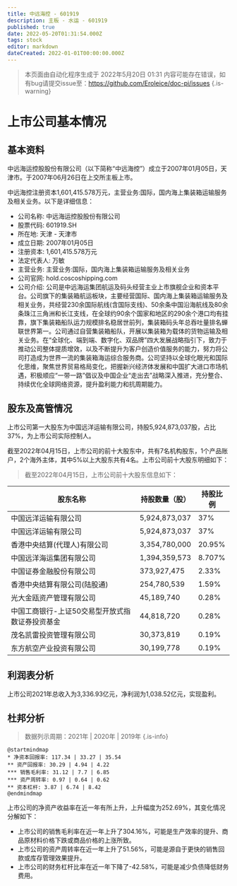 ```yaml
---
title: 中远海控 - 601919
description: 主板 - 水运 - 601919
published: true
date: 2022-05-20T01:31:54.000Z
tags: stock
editor: markdown
dateCreated: 2022-01-01T00:00:00.000Z
---
```


> 本页面由自动化程序生成于 2022年5月20日 01:31
> 内容可能存在错误，如有bug请提交issue至：https://github.com/Eroleice/doc-pi/issues
{.is-warning}

# 上市公司基本情况

## 基本资料

中远海运控股股份有限公司（以下简称“中远海控”）成立于2007年01月05日，天津市。于2007年06月26日在上交所主板上市。

中远海控注册资本1,601,415.578万元，主营业务:国际，国内海上集装箱运输服务及相关业务。以下是详细信息：

- 公司名称: 中远海运控股股份有限公司
- 股票代码: 601919.SH
- 所在地: 天津 - 天津市
- 成立日期: 2007年01月05日
- 注册资本: 1,601,415.578万元
- 法定代表人: 万敏
- 主营业务: 主营业务:国际，国内海上集装箱运输服务及相关业务
- 公司官网: hold.coscoshipping.com
- 公司介绍: 公司是中远海运集团航运及码头经营主业上市旗舰企业和资本平台。公司旗下的集装箱航运板块，主要经营国际、国内海上集装箱运输服务及相关业务，共经营230余国际航线(含国际支线)、50余条中国沿海航线及80余条珠江三角洲和长江支线，在全球约90余个国家和地区的290余个港口均有挂靠，旗下集装箱船队运力规模排名稳居世前列，集装箱码头年总吞吐量排名蝉联世界第一。公司通过自营集装箱船队，开展以集装箱为载体的货物运输及相关业务。在“全球化、端到端、数字化、双品牌”四大发展战略指引下，致力于推动公司整体提质增效，以及不断提升为客户创造价值服务的能力，努力将公司打造成为世界一流的集装箱海运综合服务商。公司坚持以全球化眼光和国际化思维，聚焦世界贸易格局变化，把握新兴经济体发展和中国扩大进口市场机遇，积极顺应“一带一路”倡议及中国企业“走出去”战略深入推进，充分整合、持续优化全球网络资源，提升盈利能力和抗周期能力。


## 股东及高管情况

上市公司第一大股东为中国远洋运输有限公司，持股5,924,873,037股，占比37%，为上市公司实际控制人。

截至2022年04月15日，上市公司的前十大股东中，共有7名机构股东，1个产品账户，2个海外主体，其中5%以上大股东共有4名。上市公司前十大股东明细如下：

> 截至2022年04月15日，上市公司前十大股东信息如下：

| 股东名称 | 持股数量（股） | 持股比例 |
| --- | --- | --- |
| 中国远洋运输有限公司 | 5,924,873,037 | 37% |
| 中国远洋运输有限公司 | 5,924,873,037 | 37% |
| 香港中央结算(代理人)有限公司 | 3,354,780,000 | 20.95% |
| 中国远洋海运集团有限公司 | 1,394,359,573 | 8.707% |
| 中国证券金融股份有限公司 | 373,927,475 | 2.33% |
| 香港中央结算有限公司(陆股通) | 254,780,539 | 1.59% |
| 光大金瓯资产管理有限公司 | 45,189,740 | 0.28% |
| 中国工商银行-上证50交易型开放式指数证券投资基金 | 44,818,720 | 0.28% |
| 茂名凯雷投资管理有限公司 | 30,373,819 | 0.19% |
| 东方航空产业投资有限公司 | 30,199,778 | 0.19% |




## 利润表分析

上市公司2021年总收入为3,336.93亿元，净利润为1,038.52亿元，实现盈利。

## 杜邦分析

> 数据列示周期：2021年 | 2020年 | 2019年
{.is-info}

```plantuml
@startmindmap
* 净资本回报率: 117.34 | 33.27 | 35.54
** 资产回报率: 30.29 | 4.94 | 4.22
*** 销售毛利率: 31.12 | 7.7 | 6.85
*** 资产周转率: 0.97 | 0.64 | 0.62
** 资本杠杆: 3.87 | 6.74 | 8.42
@endmindmap
```

上市公司的净资产收益率在近一年有所上升，上升幅度为252.69%，其变化情况分解如下：
- 上市公司的销售毛利率在近一年上升了304.16%，可能是生产效率的提升、商品原材料价格下跌或商品价格的上涨所致。
- 上市公司的资产周转率在近一年上升了51.56%，可能是源自于更快的销售回款或库存管理效果提升。
- 上市公司的财务杠杆比率在近一年下降了-42.58%，可能是减少负债降低财务费用。

